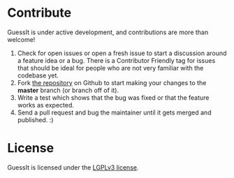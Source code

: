 # Contribute

GuessIt is under active development, and contributions are more than
welcome!

1.  Check for open issues or open a fresh issue to start a discussion
    around a feature idea or a bug. There is a Contributor Friendly tag
    for issues that should be ideal for people who are not very familiar
    with the codebase yet.
2.  Fork [the repository][] on Github to start making your changes to
    the **master** branch (or branch off of it).
3.  Write a test which shows that the bug was fixed or that the feature
    works as expected.
4.  Send a pull request and bug the maintainer until it gets merged and
    published. :)

# License

GuessIt is licensed under the [LGPLv3 license][].

  [the repository]: https://github.com/guessit-io/guessit
  [LGPLv3 license]: http://www.gnu.org/licenses/lgpl.html